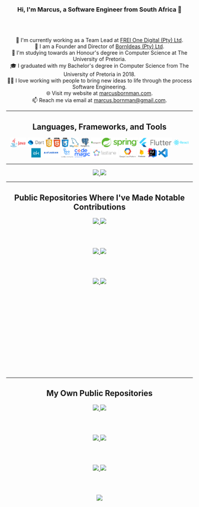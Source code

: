 <h3 align="center">Hi, I'm Marcus, a Software Engineer from South Africa 👋</h3>
<br>
<p align="center">
  <br>
  👔 I'm currently working as a Team Lead at <a href="https://www.frei.one" title="Issues">FREI One Digital (Pty) Ltd</a>.
  <br>
  🍃 I am a Founder and Director of <a href="https://www.born.dev" title="Issues">BornIdeas (Pty) Ltd</a>.
  <br>
  🔬 I'm studying towards an Honour's degree in Computer Science at The University of Pretoria.
  <br>
  🎓 I graduated with my Bachelor's degree in Computer Science from The University of Pretoria in 2018.
  <br>
  👨‍💻 I love working with people to bring new ideas to life through the process Software Engineering.
  <br>
  🌐 Visit my website at <a href="https://marcusbornman.com" title="Issues">marcusbornman.com</a>.
  <br>
  📫 Reach me via email at <a href="mailto: marcus.bornman@gmail.com">marcus.bornman@gmail.com</a>.
</p>

<hr>

<h2 align="center">Languages, Frameworks, and Tools</h2>

<p align="center">
  <!-- Languages -->
  <code><img title="Java" height="25" src="https://github.com/marcus-bornman/marcus-bornman/blob/master/assets/java.png"></code>
  <code><img title="Dart" height="25" src="https://github.com/marcus-bornman/marcus-bornman/blob/master/assets/dart.png"></code>
  <code><img title="JavaScript" height="25" src="https://github.com/marcus-bornman/marcus-bornman/blob/master/assets/js.png"></code>
  <code><img title="HTML5" height="25" src="https://github.com/marcus-bornman/marcus-bornman/blob/master/assets/html.png"></code>
  <code><img title="CSS" height="25" src="https://github.com/marcus-bornman/marcus-bornman/blob/master/assets/css.png"></code>
  <!-- Database Management Systems -->
  <code><img title="MySQL" height="25" src="https://github.com/marcus-bornman/marcus-bornman/blob/master/assets/mysql.png"></code>
  <code><img title="PostgreSQL" height="25" src="https://github.com/marcus-bornman/marcus-bornman/blob/master/assets/postgresql.png"></code>
  <code><img title="mongoDB" height="25" src="https://github.com/marcus-bornman/marcus-bornman/blob/master/assets/mongodb.png"></code>
  <!-- Frameworks -->
  <code><img title="Spring" height="25" src="https://github.com/marcus-bornman/marcus-bornman/blob/master/assets/spring.png"></code>
  <code><img title="Flutter" height="25" src="https://github.com/marcus-bornman/marcus-bornman/blob/master/assets/flutter.png"></code>
  <code><img title="React" height="25" src="https://github.com/marcus-bornman/marcus-bornman/blob/master/assets/react.png"></code>
  <code><img title="ZK Framework" height="25" src="https://github.com/marcus-bornman/marcus-bornman/blob/master/assets/zk.png"></code>
  <!-- CI/CD Platforms/Tools -->
  <code><img title="Atlassian" height="25" src="https://github.com/marcus-bornman/marcus-bornman/blob/master/assets/atlassian.png"></code>
  <code><img title="Github Actions" height="25" src="https://github.com/marcus-bornman/marcus-bornman/blob/master/assets/actions.png"></code>
  <code><img title="CodeMagic" height="25" src="https://github.com/marcus-bornman/marcus-bornman/blob/master/assets/codemagic.png"></code>
  <code><img title="Fastlane" height="25" src="https://github.com/marcus-bornman/marcus-bornman/blob/master/assets/fastlane.png"></code>
  <!-- Cloud Platforms -->
  <code><img title="Google CLoud Platform" height="25" src="https://github.com/marcus-bornman/marcus-bornman/blob/master/assets/gcp.png"></code>
  <code><img title="Firebase" height="25" src="https://github.com/marcus-bornman/marcus-bornman/blob/master/assets/firebase.png"></code>
  <!-- Integrated Development Environments -->
  <code><img title="IntelliJ" height="25" src="https://github.com/marcus-bornman/marcus-bornman/blob/master/assets/intellij.png"></code>
  <code><img title="Visual Studio Code" height="25" src="https://github.com/marcus-bornman/marcus-bornman/blob/master/assets/vscode.png"></code>
</p>

<hr>

<p width="100%" align="center">
    <a  href="https://github.com/anuraghazra/github-readme-stats" title="Go to Source">
        <img  width="47%" src="https://github-readme-stats.vercel.app/api?username=marcus-bornman&show_icons=true&theme=gotham">
    </a>
    <a  href="https://github.com/anuraghazra/github-readme-stats" title="Go to Source">
        <img  width="47%" src="https://github-readme-stats.vercel.app/api/top-langs?username=marcus-bornman&layout=compact&langs_count=5&hide=tex">
    </a>
</p>

<hr>

<h2 align="center">Public Repositories Where I've Made Notable Contributions</h2>

<p width="100%" align="center">
    <a  href="https://github.com/born-ideas/itc2007" title="ITC2007">
        <img   width="47%" src="https://github-readme-stats.vercel.app/api/pin/?username=born-ideas&repo=itc2007&theme=gotham">
    </a>
    <a  href="https://github.com/born-ideas/rsa_scan" title="RSA Scan">
        <img   width="47%" src="https://github-readme-stats.vercel.app/api/pin/?username=born-ideas&repo=rsa_scan&theme=gotham">
    </a>
</p>
<br><br>
<p width="100%" align="center">
    <a  href="https://github.com/born-ideas/masterpass" title="Masterpass">
        <img   width="47%" src="https://github-readme-stats.vercel.app/api/pin/?username=born-ideas&repo=masterpass&theme=gotham">
    </a>
    <a  href="https://github.com/born-ideas/rsa_identification" title="RSA Identification">
        <img   width="47%" src="https://github-readme-stats.vercel.app/api/pin/?username=born-ideas&repo=rsa_identification&theme=gotham">
    </a>
</p>
<br><br>
<p width="100%" align="center">
    <a  href="https://github.com/born-ideas/measurements" title="Measurements">
        <img   width="47%" src="https://github-readme-stats.vercel.app/api/pin/?username=born-ideas&repo=measurements&theme=gotham">
    </a>
    <a  href="https://github.com/FirebaseExtended/flutterfire" title="Flutterfire">
        <img   width="47%" src="https://github-readme-stats.vercel.app/api/pin/?username=FirebaseExtended&repo=flutterfire&theme=gotham">
    </a>
</p>
<br><br><br><br><br><br><br><br><br><br><br><br><br>

<hr>

<h2 align="center">My Own Public Repositories</h2>

<p width="100%" align="center">
    <a  href="https://github.com/marcus-bornman/cos_710_assignment_1" title="COS710 Assignment 1">
        <img   width="47%" src="https://github-readme-stats.vercel.app/api/pin/?username=marcus-bornman&repo=cos_710_assignment_1&theme=gotham">
    </a>
    <a  href="https://github.com/marcus-bornman/cos_790_assignment_1" title="COS790 Assignment 1">
        <img   width="47%" src="https://github-readme-stats.vercel.app/api/pin/?username=marcus-bornman&repo=cos_790_assignment_1&theme=gotham">
    </a>
</p>
<br><br>
<p width="100%" align="center">
    <a  href="https://github.com/marcus-bornman/cos_710_assignment_2" title="COS710 Assignment 2">
        <img   width="47%" src="https://github-readme-stats.vercel.app/api/pin/?username=marcus-bornman&repo=cos_710_assignment_2&theme=gotham">
    </a>
    <a  href="https://github.com/marcus-bornman/cos_790_assignment_2" title="COS790 Assignment 2">
        <img   width="47%" src="https://github-readme-stats.vercel.app/api/pin/?username=marcus-bornman&repo=cos_790_assignment_2&theme=gotham">
    </a>
</p>
<br><br>
<p width="100%" align="center">
    <a  href="https://github.com/marcus-bornman/cos_710_assignment_3" title="COS710 Assignment 2">
        <img   width="47%" src="https://github-readme-stats.vercel.app/api/pin/?username=marcus-bornman&repo=cos_710_assignment_3&theme=gotham">
    </a>
    <a  href="https://github.com/marcus-bornman/cos_790_assignment_3" title="COS790 Assignment 2">
        <img   width="47%" src="https://github-readme-stats.vercel.app/api/pin/?username=marcus-bornman&repo=cos_790_assignment_3&theme=gotham">
    </a>
</p>
<br><br>
<p width="100%" align="center">
    <a  href="https://github.com/marcus-bornman/cos_730_project" title="COS730 Project">
        <img   width="47%" src="https://github-readme-stats.vercel.app/api/pin/?username=marcus-bornman&repo=cos_730_project&theme=gotham">
    </a>
</p>